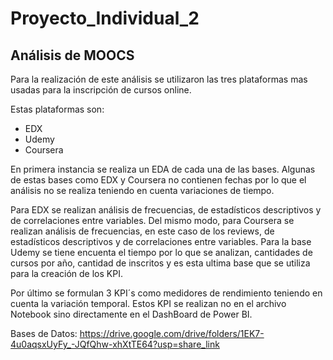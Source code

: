 # Proyecto_Individual_2

## Análisis de MOOCS

Para la realización de este análisis se utilizaron las tres plataformas mas usadas para la inscripción de cursos online.

Estas plataformas son:
* EDX
* Udemy
* Coursera

En primera instancia se realiza un EDA de cada una de las bases. Algunas de estas bases como EDX y Coursera no contienen fechas por lo que el análisis no se realiza teniendo en cuenta variaciones de tiempo.

Para EDX se realizan análisis de frecuencias, de estadísticos descriptivos y de correlaciones entre variables. Del mismo modo, para Coursera se realizan análisis de frecuencias, en este caso de los reviews, de estadísticos descriptivos y de correlaciones entre variables. Para la base Udemy se tiene encuenta el tiempo por lo que se analizan, cantidades de cursos por año, cantidad de inscritos y es esta ultima base que se utiliza para la creación de los KPI.

Por último se formulan 3 KPI´s como medidores de rendimiento teniendo en cuenta la variación temporal. Estos KPI se realizan no en el archivo Notebook sino directamente en el DashBoard de Power BI.

Bases de Datos:
https://drive.google.com/drive/folders/1EK7-4u0aqsxUyFy_-JQfQhw-xhXtTE64?usp=share_link
